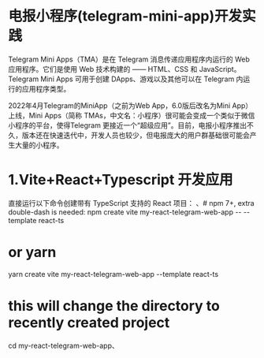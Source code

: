 # 电报小程序(telegram-mini-app)开发实践

Telegram Mini Apps（TMA）是在 Telegram 消息传递应用程序内运行的 Web 应用程序。它们是使用 Web 技术构建的 —— HTML、CSS 和 JavaScript。Telegram Mini Apps 可用于创建 DApps、游戏以及其他可以在 Telegram 内运行的应用程序类型。

2022年4月Telegram的MiniApp（之前为Web App，6.0版后改名为Mini App）上线，Mini Apps（简称 TMAs，中文名：小程序）很可能会变成一个类似于微信小程序的平台，使得Telegram 更接近一个“超级应用”。目前，电报小程序推出不久，版本还在快速迭代中，开发人员也较少，但电报庞大的用户群基础很可能会产生大量的小程序。


# 1.Vite+React+Typescript 开发应用
直接运行以下命令创建带有 TypeScript 支持的 React 项目：
、# npm 7+, extra double-dash is needed:
npm create vite my-react-telegram-web-app -- --template react-ts

# or yarn
yarn create vite my-react-telegram-web-app --template react-ts

# this will change the directory to recently created project
cd my-react-telegram-web-app、
